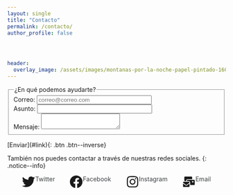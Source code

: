 ```yaml
---
layout: single
title: "Contacto"
permalink: /contacto/
author_profile: false




header:
  overlay_image: /assets/images/montanas-por-la-noche-papel-pintado-1600x480_68.jpg
---
```

<script src="https://kit.fontawesome.com/a076d05399.js" crossorigin="anonymous"></script>
<form>
  <fieldset>
    <legend>¿En qué podemos ayudarte?</legend>
    Correo: <input type="text" size="30" placeholder="correo@correo.com"><br>
    Asunto: <input type="text" size="30"><br>
    Mensaje: <textarea></textarea>
  </fieldset>
</form>
[Enviar](#link){: .btn .btn--inverse}

También nos puedes contactar a través de nuestras redes sociales.
{: .notice--info}



<div style="display: flex; justify-content:space-evenly;">

<div style="display: flex;">
<svg width="30" height="30" aria-hidden="true" focusable="false" data-prefix="fab" data-icon="twitter" class="svg-inline--fa fa-twitter" role="img" xmlns="http://www.w3.org/2000/svg" viewBox="0 0 512 512"><path fill="currentColor" d="M459.4 151.7c.325 4.548 .325 9.097 .325 13.65 0 138.7-105.6 298.6-298.6 298.6-59.45 0-114.7-17.22-161.1-47.11 8.447 .974 16.57 1.299 25.34 1.299 49.06 0 94.21-16.57 130.3-44.83-46.13-.975-84.79-31.19-98.11-72.77 6.498 .974 12.99 1.624 19.82 1.624 9.421 0 18.84-1.3 27.61-3.573-48.08-9.747-84.14-51.98-84.14-102.1v-1.299c13.97 7.797 30.21 12.67 47.43 13.32-28.26-18.84-46.78-51.01-46.78-87.39 0-19.49 5.197-37.36 14.29-52.95 51.65 63.67 129.3 105.3 216.4 109.8-1.624-7.797-2.599-15.92-2.599-24.04 0-57.83 46.78-104.9 104.9-104.9 30.21 0 57.5 12.67 76.67 33.14 23.72-4.548 46.46-13.32 66.6-25.34-7.798 24.37-24.37 44.83-46.13 57.83 21.12-2.273 41.58-8.122 60.43-16.24-14.29 20.79-32.16 39.31-52.63 54.25z"></path></svg>
<a style="text-decoration:none; color:rgb(61,65,68)" href="https://twitter.com">Twitter</a>
</div>

<div style="display: flex;">
<svg width="30" height="30" aria-hidden="true" focusable="false" data-prefix="fab" data-icon="facebook" class="svg-inline--fa fa-facebook" role="img" xmlns="http://www.w3.org/2000/svg" viewBox="0 0 512 512"><path fill="currentColor" d="M504 256C504 119 393 8 256 8S8 119 8 256c0 123.8 90.69 226.4 209.3 245V327.7h-63V256h63v-54.64c0-62.15 37-96.48 93.67-96.48 27.14 0 55.52 4.84 55.52 4.84v61h-31.28c-30.8 0-40.41 19.12-40.41 38.73V256h68.78l-11 71.69h-57.78V501C413.3 482.4 504 379.8 504 256z"></path></svg>
<a style="text-decoration:none; color:rgb(61,65,68)" href="https://facebook.com">Facebook</a>
</div>

<div style="display: flex;">
<svg width="30" height="30" aria-hidden="true" focusable="false" data-prefix="fab" data-icon="instagram" class="svg-inline--fa fa-instagram" role="img" xmlns="http://www.w3.org/2000/svg" viewBox="0 0 448 512"><path fill="currentColor" d="M224.1 141c-63.6 0-114.9 51.3-114.9 114.9s51.3 114.9 114.9 114.9S339 319.5 339 255.9 287.7 141 224.1 141zm0 189.6c-41.1 0-74.7-33.5-74.7-74.7s33.5-74.7 74.7-74.7 74.7 33.5 74.7 74.7-33.6 74.7-74.7 74.7zm146.4-194.3c0 14.9-12 26.8-26.8 26.8-14.9 0-26.8-12-26.8-26.8s12-26.8 26.8-26.8 26.8 12 26.8 26.8zm76.1 27.2c-1.7-35.9-9.9-67.7-36.2-93.9-26.2-26.2-58-34.4-93.9-36.2-37-2.1-147.9-2.1-184.9 0-35.8 1.7-67.6 9.9-93.9 36.1s-34.4 58-36.2 93.9c-2.1 37-2.1 147.9 0 184.9 1.7 35.9 9.9 67.7 36.2 93.9s58 34.4 93.9 36.2c37 2.1 147.9 2.1 184.9 0 35.9-1.7 67.7-9.9 93.9-36.2 26.2-26.2 34.4-58 36.2-93.9 2.1-37 2.1-147.8 0-184.8zM398.8 388c-7.8 19.6-22.9 34.7-42.6 42.6-29.5 11.7-99.5 9-132.1 9s-102.7 2.6-132.1-9c-19.6-7.8-34.7-22.9-42.6-42.6-11.7-29.5-9-99.5-9-132.1s-2.6-102.7 9-132.1c7.8-19.6 22.9-34.7 42.6-42.6 29.5-11.7 99.5-9 132.1-9s102.7-2.6 132.1 9c19.6 7.8 34.7 22.9 42.6 42.6 11.7 29.5 9 99.5 9 132.1s2.7 102.7-9 132.1z"></path></svg>
<a style="text-decoration:none; color:rgb(61,65,68)" href="https://instagram.com">Instagram</a>
</div>

<div style="display: flex;">
<svg width="30" height="30" aria-hidden="true" focusable="false" data-prefix="fas" data-icon="envelopes-bulk" class="svg-inline--fa fa-envelopes-bulk" role="img" xmlns="http://www.w3.org/2000/svg" viewBox="0 0 640 512"><path fill="currentColor" d="M191.9 448.6c-9.766 0-19.48-2.969-27.78-8.891L32 340.2V480c0 17.62 14.38 32 32 32h256c17.62 0 32-14.38 32-32v-139.8L220.2 439.5C211.7 445.6 201.8 448.6 191.9 448.6zM192 192c0-35.25 28.75-64 64-64h224V32c0-17.62-14.38-32-32-32H128C110.4 0 96 14.38 96 32v192h96V192zM320 256H64C46.38 256 32 270.4 32 288v12.18l151 113.8c5.25 3.719 12.7 3.734 18.27-.25L352 300.2V288C352 270.4 337.6 256 320 256zM576 160H256C238.4 160 224 174.4 224 192v32h96c33.25 0 60.63 25.38 63.75 57.88L384 416h192c17.62 0 32-14.38 32-32V192C608 174.4 593.6 160 576 160zM544 288h-64V224h64V288z"></path></svg>
<a style="text-decoration:none; color:rgb(61,65,68)" href="mailto:porlasparecesweb@gmail.com">Email</a>
</div>
</div>
